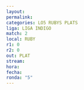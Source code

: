 ```yaml
---
layout: 
permalink: 
categories: LO5 RUBYS PLATS
liga: LIGA INDIGO
match: 2
local: RUBY
r1: 0
r2: 0
out: PLAT
stream: 
hora: 
fecha: 
ronda: "5"
---
```

